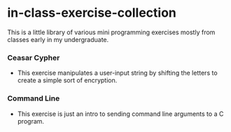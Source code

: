# in-class-exercise-collection
This is a little library of various mini programming exercises mostly from classes early in my undergraduate.

### Ceasar Cypher
- This exercise manipulates a user-input string by shifting the letters to create a simple sort of encryption.
### Command Line
- This exercise is just an intro to sending command line arguments to a C program. 